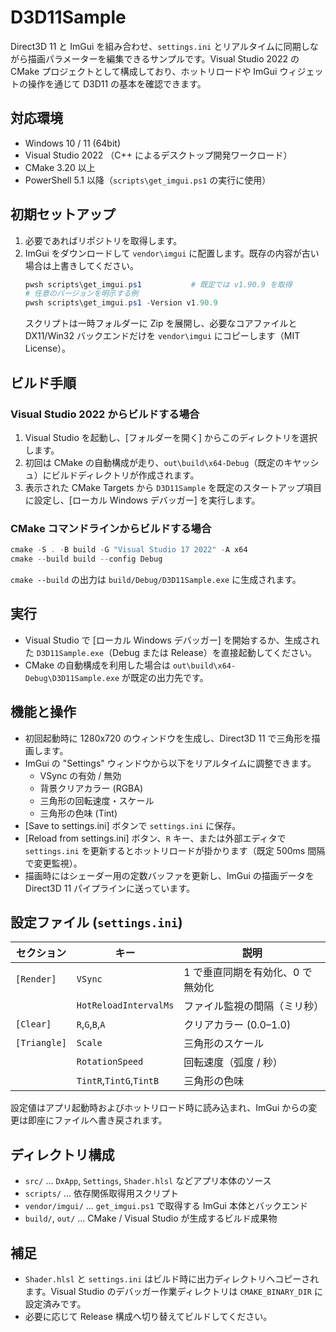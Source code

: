 # D3D11Sample

Direct3D 11 と ImGui を組み合わせ、`settings.ini` とリアルタイムに同期しながら描画パラメーターを編集できるサンプルです。Visual Studio 2022 の CMake プロジェクトとして構成しており、ホットリロードや ImGui ウィジェットの操作を通じて D3D11 の基本を確認できます。

## 対応環境
- Windows 10 / 11 (64bit)
- Visual Studio 2022 （C++ によるデスクトップ開発ワークロード）
- CMake 3.20 以上
- PowerShell 5.1 以降（`scripts\get_imgui.ps1` の実行に使用）

## 初期セットアップ
1. 必要であればリポジトリを取得します。
2. ImGui をダウンロードして `vendor\imgui` に配置します。既存の内容が古い場合は上書きしてください。
   ```powershell
   pwsh scripts\get_imgui.ps1           # 既定では v1.90.9 を取得
   # 任意のバージョンを明示する例
   pwsh scripts\get_imgui.ps1 -Version v1.90.9
   ```
   スクリプトは一時フォルダーに Zip を展開し、必要なコアファイルと DX11/Win32 バックエンドだけを `vendor\imgui` にコピーします（MIT License）。

## ビルド手順
### Visual Studio 2022 からビルドする場合
1. Visual Studio を起動し、[フォルダーを開く] からこのディレクトリを選択します。
2. 初回は CMake の自動構成が走り、`out\build\x64-Debug`（既定のキヤッシュ）にビルドディレクトリが作成されます。
3. 表示された CMake Targets から `D3D11Sample` を既定のスタートアップ項目に設定し、[ローカル Windows デバッガー] を実行します。

### CMake コマンドラインからビルドする場合
```powershell
cmake -S . -B build -G "Visual Studio 17 2022" -A x64
cmake --build build --config Debug
```
`cmake --build` の出力は `build/Debug/D3D11Sample.exe` に生成されます。

## 実行
- Visual Studio で [ローカル Windows デバッガー] を開始するか、生成された `D3D11Sample.exe`（Debug または Release）を直接起動してください。
- CMake の自動構成を利用した場合は `out\build\x64-Debug\D3D11Sample.exe` が既定の出力先です。

## 機能と操作
- 初回起動時に 1280x720 のウィンドウを生成し、Direct3D 11 で三角形を描画します。
- ImGui の "Settings" ウィンドウから以下をリアルタイムに調整できます。
  - VSync の有効 / 無効
  - 背景クリアカラー (RGBA)
  - 三角形の回転速度・スケール
  - 三角形の色味 (Tint)
- [Save to settings.ini] ボタンで `settings.ini` に保存。
- [Reload from settings.ini] ボタン、`R` キー、または外部エディタで `settings.ini` を更新するとホットリロードが掛かります（既定 500ms 間隔で変更監視）。
- 描画時にはシェーダー用の定数バッファを更新し、ImGui の描画データを Direct3D 11 パイプラインに送っています。

## 設定ファイル (`settings.ini`)
| セクション | キー | 説明 |
| --- | --- | --- |
| `[Render]` | `VSync` | 1 で垂直同期を有効化、0 で無効化 |
|  | `HotReloadIntervalMs` | ファイル監視の間隔（ミリ秒） |
| `[Clear]` | `R`,`G`,`B`,`A` | クリアカラー (0.0–1.0) |
| `[Triangle]` | `Scale` | 三角形のスケール |
|  | `RotationSpeed` | 回転速度（弧度 / 秒） |
|  | `TintR`,`TintG`,`TintB` | 三角形の色味 |

設定値はアプリ起動時およびホットリロード時に読み込まれ、ImGui からの変更は即座にファイルへ書き戻されます。

## ディレクトリ構成
- `src/` … `DxApp`, `Settings`, `Shader.hlsl` などアプリ本体のソース
- `scripts/` … 依存関係取得用スクリプト
- `vendor/imgui/` … `get_imgui.ps1` で取得する ImGui 本体とバックエンド
- `build/`, `out/` … CMake / Visual Studio が生成するビルド成果物

## 補足
- `Shader.hlsl` と `settings.ini` はビルド時に出力ディレクトリへコピーされます。Visual Studio のデバッガー作業ディレクトリは `CMAKE_BINARY_DIR` に設定済みです。
- 必要に応じて Release 構成へ切り替えてビルドしてください。
